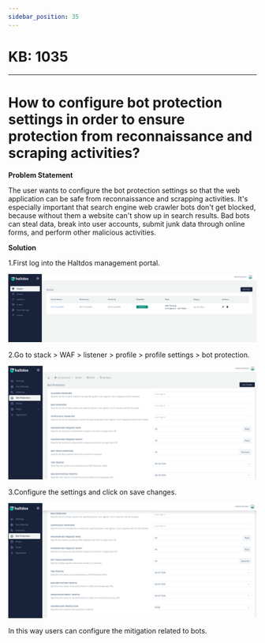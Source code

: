 ```yaml
---
sidebar_position: 35
---
```


# KB: 1035
-----------


# How to configure bot protection settings in order to ensure protection from reconnaissance and scraping activities?

**Problem Statement**

The user wants to configure the bot protection settings so that the web application can be safe from reconnaissance and scrapping activities. It's especially important that search engine web crawler bots don't get blocked, because without them a website can't show up in search results. Bad bots can steal data, break into user accounts, submit junk data through online forms, and perform other malicious activities.

**Solution**

1.First log into the Haltdos management portal.

![kb-1035](/img/waf/tutorials/d2.png)

2.Go to stack > WAF > listener > profile > profile settings > bot protection.

![kb-1035](/img/waf/tutorials/bot1.png)

3.Configure the settings and click on save changes.

![kb-1035](/img/waf/tutorials/bot2.png)


In this way users can configure the mitigation related to bots.

